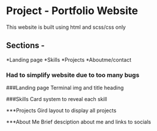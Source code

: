 # Project - Portfolio Website
This website is built using html and scss/css only
## Sections -
*Landing page
*Skills
*Projects
*Aboutme/contact

### Had to simplify website due to too many bugs

###Landing page
Terminal img and title heading

###Skills
Card system to reveal each skill

***Projects
Gird layout to display all projects

***About Me
Brief desciption about me and links to socials
